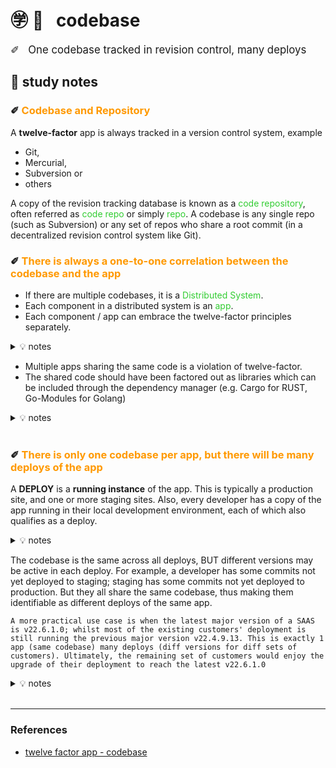 # ㊫ 📖 &nbsp; codebase

<span style='font-size: 1.2em;'>✐ &nbsp; One codebase tracked in revision control, many deploys</span>

## 🍎 study notes

### ✐&nbsp;<span style='color: #FF9900'>Codebase and Repository</span>

A __twelve-factor__ app is always tracked in a version control system, example 
  - Git, 
  - Mercurial, 
  - Subversion or
  - others

A copy of the revision tracking database is known as a <span style='color: #32CD32'>code repository</span>, often referred as <span style='color: #32CD32'>code repo</span> or simply <span style='color: #32CD32'>repo</span>. A codebase is any single repo (such as Subversion) or any set of repos who share a root commit (in a decentralized revision control system like Git).

### ✐&nbsp;<span style='color: #FF9900'>There is always a one-to-one correlation between the codebase and the app</span>
- If there are multiple codebases, it is a <span style='color: #32CD32'>Distributed System</span>. 
- Each component in a distributed system is an <span style='color: #32CD32'>app</span>. 
- Each component / app can embrace the twelve-factor principles separately. 

<!-- notes block -->
<details>
    <summary>💡 notes</summary>
    <div style='margin-left: 40px; margin-right: 40px; padding-left: 12px; padding: 12px; margin-top: 0.5em; margin-bottom: 0.5em; background: #444;'>
    Simply means 1 codebase = 1 app, many app(s) join together to become a distributed system. <br/>
    At a point, we can say an app is providing functions on a specific area, whilst a combo of related apps formed the system that chains up the functions.
    </div>
</details>

- Multiple apps sharing the same code is a violation of twelve-factor. 
- The shared code should have been factored out as libraries which can be included through the dependency manager (e.g. Cargo for RUST, Go-Modules for Golang)

<!-- notes block -->
<details>
    <summary>💡 notes</summary>
    <div style='margin-left: 40px; margin-right: 40px; padding-left: 12px; padding: 12px; margin-top: 0.5em; margin-bottom: 0.5em; background: #444;'>
    take an example, the logging logic could be factored out as a shared library between apps.
    </div>
</details>
<br/>

### ✐&nbsp;<span style='color: #FF9900'>There is only one codebase per app, but there will be many deploys of the app</span>

A __DEPLOY__ is a __running instance__ of the app. This is typically a production site, and one or more staging sites. Also, every developer has a copy of the app running in their local development environment, each of which also qualifies as a deploy.

<!-- notes block -->
<details>
    <summary>💡 notes</summary>
    <div style='margin-left: 40px; margin-right: 40px; padding-left: 12px; padding: 12px; margin-top: 0.5em; margin-bottom: 0.5em; background: #444;'>
    in general, a running / runnable instance of the app is a deployment; it doesn't need to be production or staging or uat, local running instance is also treated as a deployment.
    </div>
</details>

The codebase is the same across all deploys, BUT different versions may be active in each deploy. For example, a developer has some commits not yet deployed to staging; staging has some commits not yet deployed to production. But they all share the same codebase, thus making them identifiable as different deploys of the same app.

```text
A more practical use case is when the latest major version of a SAAS is v22.6.1.0; whilst most of the existing customers' deployment is still running the previous major version v22.4.9.13. This is exactly 1 app (same codebase) many deploys (diff versions for diff sets of customers). Ultimately, the remaining set of customers would enjoy the upgrade of their deployment to reach the latest v22.6.1.0
```
<!-- notes block -->
<details>
    <summary>💡 notes</summary>
    <div style='margin-left: 40px; margin-right: 40px; padding-left: 12px; padding: 12px; margin-top: 0.5em; margin-bottom: 0.5em; background: #444;'>
    A more practical use case is when the latest major version of a SAAS is v22.6.1.0; whilst most of the existing customers' deployment is still running the previous major version v22.4.9.13. This is exactly 1 app (same codebase) many deploys (diff versions for diff sets of customers). Ultimately, the remaining set of customers would enjoy the upgrade of their deployment to reach the latest v22.6.1.0
    </div>
</details>
<br/>

---

### References
- [twelve factor app - codebase](https://12factor.net/codebase)